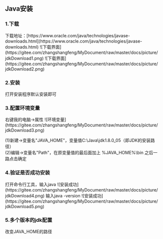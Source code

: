 ## Java安装

<h3>1.下载</h3>  
下载地址：[https://www.oracle.com/java/technologies/javase-downloads.html](https://www.oracle.com/java/technologies/javase-downloads.html)  
![下载界面](https://gitee.com/zhangshangfeng/MyDocument/raw/master/docs/picture/jdkDownload1.png)  
![下载界面](https://gitee.com/zhangshangfeng/MyDocument/raw/master/docs/picture/jdkDownload2.png)

<h3>2.安装</h3>  
打开安装程序默认安装即可

<h3>3.配置环境变量</h3>   
右键我的电脑->属性  
![环境变量](https://gitee.com/zhangshangfeng/MyDocument/raw/master/docs/picture/jdkDownload3.png)

(1)新建->变量名"JAVA_HOME"，变量值C:\Java\jdk1.8.0_05（即JDK的安装路径）  
(2)编辑->变量名"Path"，在原变量值的最后面加上 %JAVA_HOME%\bin
之后一路点击确定

<h3>4.验证是否成功安装  </h3>
打开命令行工具，输入java  
![安装成功](https://gitee.com/zhangshangfeng/MyDocument/raw/master/docs/picture/jdkDownload4.png)  
输入java -version  
![安装成功](https://gitee.com/zhangshangfeng/MyDocument/raw/master/docs/picture/jdkDownload5.png)


<h3>5.多个版本的jdk配置</h3>
改变JAVA_HOME的路径